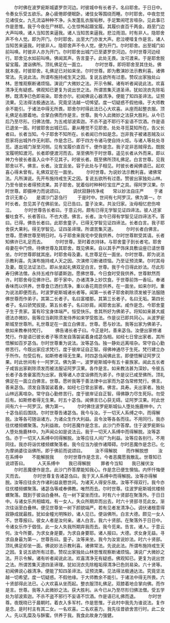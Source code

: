 <!-- { "loadSidebar": true } -->
　　尔时佛在波罗痆斯城婆罗奈河边。时彼城中有长者子。名曰耶舍。于日日中。令奏女乐受五欲乐。身心疲倦即便眠卧。诸伎女等围绕而睡。尔时耶舍。中夜忽觉见诸伎女。九孔流溢种种不净。头发蓬乱衣服垢秽。手足繁闹呓言喧杂。见此事已作是思惟。我于今夜在尸林耶。心生惊怖起蹑宝履。其履价直百千两金。趋至门边大声叫唤。诸人当知苦来逼我。诸人当知苦来逼我。悲泣雨泪。时有非人。隐耶舍声不令人觉。即为开门。尔时耶舍。出至大门亦发大声。悲泣哽噎复作是言。诸人当知苦来逼我。时彼非人。隐耶舍声不令人觉。便为开门。尔时耶舍。出至城门如前叫唤。时彼非人亦为开门。尔时耶舍出城门已至婆罗奈河边。尔时世尊河边经行。耶舍见水如前叫唤。佛闻其声。告言童子。此处无畏。汝可渡来。于是耶舍脱留宝履。渡诣佛所。顶礼佛足在一面立。
　　尔时世尊。即将耶舍至其住处。佛就本座。时彼耶舍。礼佛足已对如来坐。尔时世尊。即为敷演妙法示教利喜。诸佛常法。先说此法。所谓布施持戒生天之因。复说五欲所有过患。赞叹出家独处山林。思惟观察断诸烦恼。演说广大微妙之法。开示令解。诸有听者闻说此法。欢喜清净无有疑惑。佛观知已更复为说出世之法。所谓苦集灭道圣谛。犹如浣衣先除垢秽。既清净已色即易染。耶舍亦尔。初闻佛说心器清净。便能了知四圣谛法。证预流果。见法得法极通达法。究竟坚法越一切悕望。度一切疑惑不假他缘。于大师教余不能引。于诸法中得无所畏。耶舍尔时得此法已心大欢喜。从座而起整衣服。顶礼佛足右膝着地。合掌白佛而作是言。世尊。我今入此微妙之法获大胜利。从今已后乃至尽形。归佛法僧。为五戒邬波索迦。不杀不盗不耶行不妄语不饮酒。作是语已退坐一面。时彼耶舍出城已后。妻从睡觉不见耶舍。处处寻觅莫知所在。告父长者曰。长者当知。今子耶舍不知所在。长者闻已作如是念。岂非我子被诸恶贼及以怨家将出城外作无利耶。作是念已。即于四方令诸马使自持火炬。与诸人等处处寻觅。遂出城门渐至河侧。见有宝履价直百千。便作是念。我子定非恶贼得去。既脱宝履明知渡河。长者即便渡河而去。渐至佛所于时世尊。遥见长者从外而来。即以神力令彼长者虽入众中不见其子。时彼长者。既至佛所顶礼佛足。白言世尊。见我耶舍以不。佛言。长者。汝宜且坐。容于此处与子相见。时彼长者闻佛语已。起欢喜心得未曾有。礼佛双足在一面坐。
　　尔时世尊。为说妙法示教利喜。诸佛常法。凡所演说。先开布施持戒生天之因。复说五欲所有过患。赞彼出家独处山林。乃至令彼长者得预流果。其子耶舍。犹着俗时种种珍宝庄严之具。得阿罗汉果。尔时世尊。即摄神力而说颂曰。
　　调伏寂静持净戒　　常以妙法自庄严
　　于诸含识无害心　　是谓沙门苾刍行
　　于是时中。世间有七阿罗汉。佛为第一。尔时长者。忽见其子在佛前坐。见已告曰。童子汝来。共汝归家。汝母相忆悲伤啼泣。
　　尔时世尊告长者曰。于意云何。颇有已得无学智见证四谛法。彼人还家餐吐食不。长者答曰。不也大德。佛言。长者。汝今已得有学智见证四谛法不。答曰。已得。佛告长者曰。此耶舍童子。已得无学智见证四谛法。长者白言。我子耶舍获大果利。得无学智见。证四圣谛理。所谓苦集灭道。
　　尔时长者白佛言。世尊。愿佛世尊至明日时。与子耶舍来我宅中受我供养。尔时世尊默受其请。长者知佛许已礼足而去。
　　尔时世尊。至时着衣持钵。与耶舍童子到长者宅。耶舍母妻在中门傍。待佛世尊及其耶舍。既见佛来。自以其手严饰床具敷设座已请世尊坐。尔时世尊即就其座。时耶舍母及妻。礼世尊足在一面坐。尔时世尊。即为说法示教利喜。先演布施持戒人天之因。次演修习断诸烦恼。乃至证预流果。尔时其母及妻。既见法证法已。即从坐起礼佛双足白言。世尊。我于今日得此妙法。尽此形寿归佛法僧。永持五戒作邬婆斯迦。愿佛世尊。今日食时受我供养。世尊默然而许。时耶舍母见佛许已。即于家中。办诸清净上妙饮食。于世尊前饰一香坛。奉诸香味而以供养。世尊食已洒扫清净。重以香花周匝供养。在一面坐。如来尔时。重为说法即便而去。时波罗痆斯城诸长者等。闻第一长者子耶舍剃除须发被于法服随佛世尊而作弟子。其第二长者子。名曰富楼那。其第三长者子。名曰无垢。第四长者子。名曰骄梵拔提。第五长者子。名曰妙肩。闻耶舍出家。咸作是念。今耶舍童子生于贵家。富有珍宝身体端严。恒受快乐。舍其所好为佛弟子。将知如来甚大威德法亦微妙。我等应当剃除须发侍养如来学受胜法。作是议已即共同心。从波罗痆斯城至世尊所。礼世尊足在一面立白佛言。世尊。愿与妙法。我等出家为佛弟子。依如来教奉持梵行。
　　佛告诸长者子曰。今正是时。善来苾刍。汝便出家修诸梵行。作是语已彼长者子等须发自落袈裟着身成苾刍相。如经七日曾出家者。其所悟解如百岁苾刍。尔时世尊重为说法。汝等苾刍。独一静处远离喧杂。常守自心勤修苦行。今既出家应求梵行。度于彼岸证自正智。得佛神通尽于生死。梵行建立办于所作。勿受后有。如斯修者得无生果。时四苾刍闻佛此言。即便悟解证阿罗汉果。时此世间有十一阿罗汉。佛为第一。波罗痆斯城中有五十豪族家。闻此五长者子咸皆出家剃除须发而被法服证阿罗汉果。各作是言。如来教法甚为深妙。令彼五长者子各舍豪富而为出家。我等诸人亦宜诣佛而为弟子。作是议已咸至佛所。顶礼佛足在一面立白佛言。世尊。愿听我等于善法律中出家而为苾刍常修梵行。佛言。善来苾刍。须发自落袈裟着身。如经七日曾出家者。佛言。具寿。夫出家者。独处山林远离喧杂。常守自心勤修苦行。度于彼岸证自正智。得佛静力尽生死际。勿受后有。如斯修者得无生果。时五十苾刍。闻佛言已心获无碍。证阿罗汉果。时此世间有六十一阿罗汉。佛为第一。
　　尔时佛住波罗痆斯城仙人堕处施鹿林中。六十苾刍前后围绕。尔时世尊告诸苾刍。我今与汝。于一切天人系缚之中。而得解脱。汝等各可随诣诸方。为诸众生作大利益。且令汝等各各而往。不用同行。我亦往优楼频螺聚落。为利益故。尔时恶魔作是念言。此沙门乔答摩。住于波罗痆斯仙人堕处施鹿林中。为声闻众如是说法云。我于一切天人系缚中而得解脱。汝等苾刍。亦于一切天人系缚中同得解脱。汝等应往人间广为利益。汝等应各别行。不用同往。我亦将诣优楼频螺聚落者。我今应当为彼作诸障碍。尔时恶魔作是念已。化为摩纳婆往诣佛所。即于佛前而说颂曰。
　　汝不得解脱　　而作解脱想
　　汝在系缚中　　不能解脱我
　　尔时世尊作是念言。今者恶魔愿我散乱。世尊知已说颂答曰。
　　人天系缚中　　我已得解脱
　　罪者今当知　　我已摧伏汝
　　尔时恶魔便作是念。此沙门乔答摩能知我心。作是念已便生懊恼。内怀忏悔便灭而去。
　　尔时世尊复告诸苾刍曰。我于天人系缚中而得解脱。汝等亦得解脱。汝等应往余方作诸利益哀愍世间。为诸天人得安乐故。汝等不得双行。我今亦往优楼频螺聚落。诸苾刍等咸奉佛教。唯然而去。尔时世尊。往波罗痆斯城优楼频螺聚落。既到于彼诣白叠林。在一树下宴坐而住。时有六十贤部在聚落外。于日日中。与诸女乐共相嬉戏。有一女人。失众所期弃而出去。时六十贤部寻觅此女。渐次往诣至白叠林。便见世尊坐一树下颜貌端严。若有见者发清净心。调伏诸根意得寂静成就最胜。犹如金幢光明殊妙。诸人见已。便诣佛所。白言大德。颇见一女人不。世尊报曰。彼女人者是汝何亲。诸人白言。我六十贤部。在聚落外于日日中。令诸女乐作于倡伎。此一女人失我所期弃我而去。我今觅来。告言。诸人。于意云何。汝今所要。为求女身是要。为求自身要耶。诸人报曰。大德。求女身无益。寻求自身最为第一。世尊告曰。童子。汝等来坐。我今为汝宣说妙法。时六十贤部。顶礼佛足却坐一面。佛说妙法示教利喜。诸佛常法。先说此法。所谓布施持戒生天之因。复说五欲所有过患。赞叹出家独处山林思惟观察断诸烦恼。演说广大微妙之法。开示令解。诸有听者闻说此法。欢喜清净无有疑惑。佛观知已。更复为说出世之法。所谓苦集灭道四圣谛理。犹如浣衣先除粗垢得清净已色则易染。六十贤等。初闻佛说心器清净。便能了知四圣谛法。证预流果。见法得法极通达法。究竟坚法越一切希望。度一切疑惑。不假他缘。于大师教余不能引。于诸法中得无所畏。六十贤部得此法已。心大欢喜从坐而起。整衣服顶礼佛足。双膝着地合掌向佛。而作是言。世尊。我等入此微妙之法。获大胜利。从今已从乃至尽形归佛法僧。受五学处为邬波索迦。不杀不盗不邪行不妄语不饮酒。作是语已礼佛而退。
　　尔时世尊。夜既晓已于晨朝时。着衣入多军村。作是思惟。于此村中我先为谁说法。复作是念。是时村主有其二女。一名欢喜。二名欢喜力。我先往昔欲舍苦行时。此二女人。先以乳糜及与酥蜜。供养于我。我食此故身力强健。
